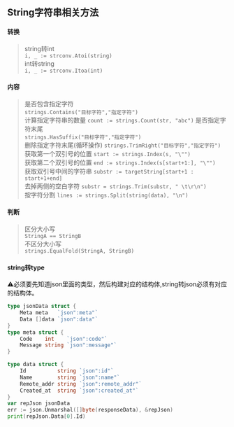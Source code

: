 ## String字符串相关方法
#### 转换
> string转int  
`i, _ := strconv.Atoi(string)`  
> int转string  
`i, _ := strconv.Itoa(int)`

#### 内容
> 是否包含指定字符  
`strings.Contains("目标字符","指定字符")`  
> 计算指定字符串的数量
`count := strings.Count(str, "abc")`
> 是否指定字符末尾  
`strings.HasSuffix("目标字符","指定字符")`  
> 删除指定字符末尾(循环操作)
`strings.TrimRight("目标字符","指定字符")`  
> 获取第一个双引号的位置
`start := strings.Index(s, "\"")`  
> 获取第二个双引号的位置
`end := strings.Index(s[start+1:], "\"")`  
> 获取双引号中间的字符串
`substr := targetString[start+1 : start+1+end]`  
> 去掉两侧的空白字符
`substr = strings.Trim(substr, " \t\r\n")`  
> 按字符分割
`lines := strings.Split(string(data), "\n")`  

#### 判断
> 区分大小写  
`StringA == StringB`  
> 不区分大小写  
`strings.EqualFold(StringA, StringB)`  

#### string转type
⚠️必须要先知道json里面的类型，然后构建对应的结构体,string转json必须有对应的结构体。
```go
type jsonData struct {
	Meta meta   `json":meta"`
	Data []data `json":data"`
}
type meta struct {
	Code    int    `json":code"`
	Message string `json":message"`
}

type data struct {
	Id          string `json":id"`
	Name        string `json":name"`
	Remote_addr string `json":remote_addr"`
	Created_at  string `json":created_at"`
}
var repJson jsonData
err := json.Unmarshal([]byte(responseData), &repJson)
print(repJson.Data[0].Id)
```
